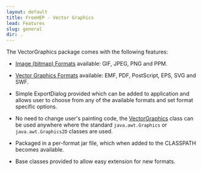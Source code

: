 ```yaml
---
layout: default
title: FreeHEP - Vector Graphics
lead: Features
slug: general
dir: .
---
```

The VectorGraphics package comes with the following features:

* [Image (bitmap) Formats](Manual.html#image) available: GIF, JPEG, PNG and PPM.

* [Vector Graphics Formats](Manual.html#vector) available: EMF, PDF, PostScript, EPS, SVG
    and SWF.

* Simple ExportDialog provided which can be added to application and allows user to choose from any of the
    available formats and set format specific options.

* No need to change user's painting code, the 
[VectorGraphics](apidocs/org/freehep/graphics2d/VectorGraphics.html)
class can be used anywhere where the standard `java.awt.Graphics` or `java.awt.Graphics2D` classes are used.

* Packaged in a per-format jar file, which when added to the CLASSPATH becomes available.

* Base classes provided to allow easy extension for new formats.

    
